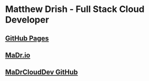 # Matthew Drish - Full Stack Cloud Developer
## [GitHub Pages](https://MaDrCloudDev.github.io)
## [MaDr.io](https://MaDr.io)
## [MaDrCloudDev GitHub](https://github.com/MaDrCloudDev)
